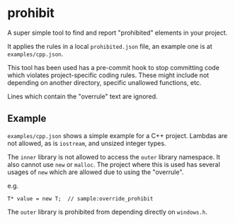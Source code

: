 # prohibit

A super simple tool to find and report "prohibited" elements in your project.

It applies the rules in a local `prohibited.json` file, an example one is
at `examples/cpp.json`.

This tool has been used has a pre-commit hook to stop committing code which
violates project-specific coding rules.  These might include not depending
on another directory, specific unallowed functions, etc.

Lines which contain the "overrule" text are ignored.

## Example

`examples/cpp.json` shows a simple example for a C++ project.  Lambdas are
not allowed, as is `iostream`, and unsized integer types.

The `inner` library is not allowed to access the `outer` library namespace.
It also cannot use `new` or `malloc`.  The project where this is used has
several usages of `new` which are allowed due to using the "overrule".

e.g.

```
T* value = new T;  // sample:override_prohibit
```

The `outer` library is prohibited from depending directly on `windows.h`.
